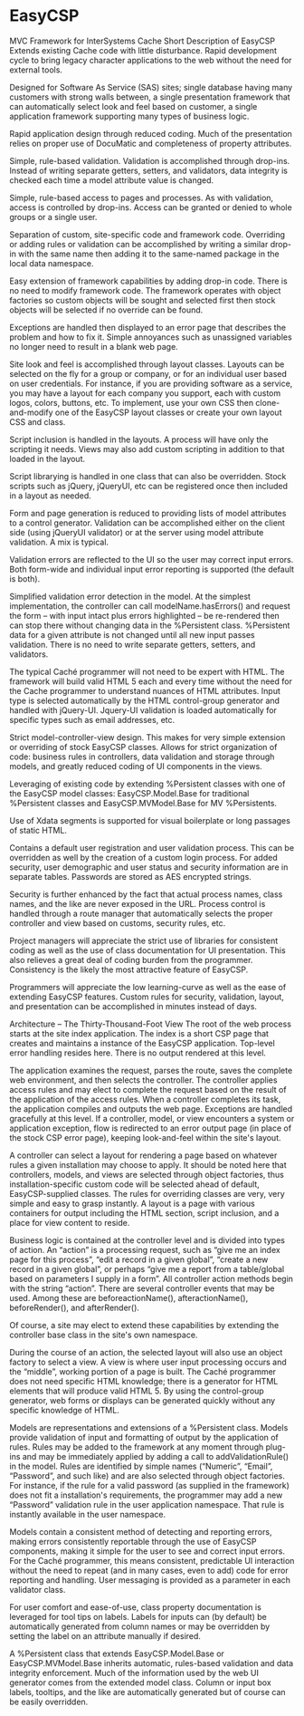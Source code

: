 # EasyCSP
MVC Framework for InterSystems Cache
Short Description of EasyCSP
Extends existing Cache code with little disturbance. Rapid development cycle to bring legacy character applications to the web without the need for external tools.

Designed for Software As Service (SAS) sites; single database having many customers with strong walls between, a single presentation framework that can automatically select look and feel based on customer, a single application framework supporting many types of business logic.

Rapid application design through reduced coding. Much of the presentation relies on proper use of DocuMatic and completeness of property attributes.

Simple, rule-based validation. Validation is accomplished through drop-ins. Instead of writing separate getters, setters, and validators, data integrity is checked each time a model attribute value is changed.

Simple, rule-based access to pages and processes. As with validation, access is controlled by drop-ins. Access can be granted or denied to whole groups or a single user.

Separation of custom, site-specific code and framework code. Overriding or adding rules or validation can be accomplished by writing a similar drop-in with the same name then adding it to the same-named package in the local data namespace.

Easy extension of framework capabilities by adding drop-in code. There is no need to modify framework code. The framework operates with object factories so custom objects will be sought and selected first then stock objects will be selected if no override can be found.

Exceptions are handled then displayed to an error page that describes the problem and how to fix it. Simple annoyances such as unassigned variables no longer need to result in a blank web page.

Site look and feel is accomplished through layout classes. Layouts can be selected on the fly for a group or company, or for an individual user based on user credentials. For instance, if you are providing software as a service, you may have a layout for each company you support, each with custom logos, colors, buttons, etc. To implement, use your own CSS then clone-and-modify one of the EasyCSP layout classes or create your own layout CSS and class.

Script inclusion is handled in the layouts. A process will have only the scripting it needs. Views may also add custom scripting in addition to that loaded in the layout.

Script librarying is handled in one class that can also be overridden. Stock scripts such as jQuery, jQueryUI, etc can be registered once then included in a layout as needed.

Form and page generation is reduced to providing lists of model attributes to a control generator. Validation can be accomplished either on the client side (using jQueryUI validator) or at the server using model attribute validation. A mix is typical.

Validation errors are reflected to the UI so the user may correct input errors. Both form-wide and individual input error reporting is supported (the default is both).

Simplified validation error detection in the model. At the simplest implementation, the controller can call modelName.hasErrors() and request the form – with input intact plus errors highlighted – be re-rendered then can stop there without changing data in the %Persistent class. %Persistent data for a given attribute is not changed until all new input passes validation. There is no need to write separate getters, setters, and validators.

The typical Caché programmer will not need to be expert with HTML. The framework will build valid HTML 5 each and every time without the need for the Cache programmer to understand nuances of HTML attributes. Input type is selected automatically by the HTML control-group generator and handled with jQuery-UI. Jquery-UI validation is loaded automatically for specific types such as email addresses, etc.

Strict model-controller-view design. This makes for very simple extension or overriding of stock EasyCSP classes. Allows for strict organization of code: business rules in controllers, data validation and storage through models, and greatly reduced coding of UI components in the views.

Leveraging of existing code by extending %Persistent classes with one of the EasyCSP model classes: EasyCSP.Model.Base for traditional %Persistent classes and EasyCSP.MVModel.Base for MV %Persistents.

Use of Xdata segments is supported for visual boilerplate or long passages of static HTML.

Contains a default user registration and user validation process. This can be overridden as well by the creation of a custom login process. For added security, user demographic and user status and security information are in separate tables. Passwords are stored as AES encrypted strings.

Security is further enhanced by the fact that actual process names, class names, and the like are never exposed in the URL. Process control is handled through a route manager that automatically selects the proper controller and view based on customs, security rules, etc.

Project managers will appreciate the strict use of libraries for consistent coding as well as the use of class documentation for UI presentation. This also relieves a great deal of coding burden from the programmer. Consistency is the likely the most attractive feature of EasyCSP.

Programmers will appreciate the low learning-curve as well as the ease of extending EasyCSP features. Custom rules for security, validation, layout, and presentation can be accomplished in minutes instead of days.

Architecture – The Thirty-Thousand-Foot View
The root of the web process starts at the site index application. The index is a short CSP page that creates and maintains a instance of the EasyCSP application. Top-level error handling resides here. There is no output rendered at this level.

The application examines the request, parses the route, saves the complete web environment, and then selects the controller. The controller applies access rules and may elect to complete the request based on the result of the application of the access rules. When a controller completes its task, the application compiles and outputs the web page. Exceptions are handled gracefully at this level. If a controller, model, or view encounters a system or application exception, flow is redirected to an error output page (in place of the stock CSP error page), keeping look-and-feel within the site's layout.

A controller can select a layout for rendering a page based on whatever rules a given installation may choose to apply. It should be noted here that controllers, models, and views are selected through object factories, thus installation-specific custom code will be selected ahead of default, EasyCSP-supplied classes. The rules for overriding classes are very, very simple and easy to grasp instantly. A layout is a page with various containers for output including the HTML <head> section, script inclusion, and a place for view content to reside.

Business logic is contained at the controller level and is divided into types of action. An “action” is a processing request, such as “give me an index page for this process”, “edit a record in a given global”, “create a new record in a given global”, or perhaps “give me a report from a  table/global based on parameters I supply in a form”. All controller action methods begin with the string “action”. There are several controller events that may be used. Among these are beforeactionName(), afteractionName(), beforeRender(), and afterRender().

Of course, a site may elect to extend these capabilities by extending the controller base class in the site's own namespace.

During the course of an action, the selected layout will also use an object factory to select a view. A view is where user input processing occurs and the “middle”, working portion of a page is built. The Caché programmer does not need specific HTML knowledge; there is a generator for HTML elements that will produce valid HTML 5. By using the control-group generator, web forms or displays can be generated quickly without any specific knowledge of HTML.

Models are representations and extensions of a %Persistent class. Models provide validation of input and formatting of output by the application of rules. Rules may be added to the framework at any moment through plug-ins and may be immediately applied by adding a call to addValidationRule() in the model. Rules are identified by simple names (“Numeric”, “Email”, “Password”, and such like) and are also selected through object factories. For instance, if the rule for a valid password (as supplied in the framework) does not fit a installation's requirements, the programmer may add a new “Password” validation rule in the user application namespace. That rule is instantly available in the user namespace.

Models contain a consistent method of detecting and reporting errors, making errors consistently reportable through the use of EasyCSP components, making it simple for the user to see and correct input errors. For the Caché programmer, this means consistent, predictable UI interaction without the need to repeat (and in many cases, even to add) code for error reporting and handling. User messaging is provided as a parameter in each validator class.

For user comfort and ease-of-use, class property documentation is leveraged for tool tips on labels. Labels for inputs can (by default) be automatically generated from column names or may be overridden by setting the label on an attribute manually if desired.

A %Persistent class that extends EasyCSP.Model.Base or EasyCSP.MVModel.Base inherits automatic, rules-based validation and data integrity enforcement. Much of the information used by the web UI generator comes from the extended model class. Column or input box labels, tooltips, and the like are automatically generated but of course can be easily overridden.

